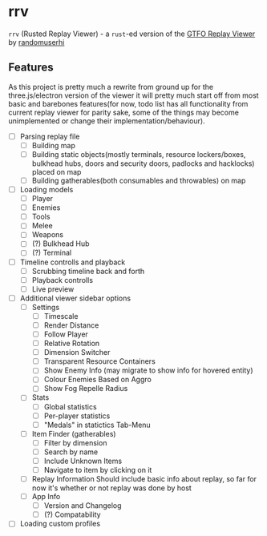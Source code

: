 # rrv
`rrv` (Rusted Replay Viewer) - a `rust`-ed version of the [GTFO Replay Viewer](https://github.com/randomuserhi/GTFOReplay) by [randomuserhi](https://github.com/randomuserhi)

## Features
As this project is pretty much a rewrite from ground up for the three.js/electron version of the viewer it will pretty much start off from most basic and barebones features(for now, todo list has all functionality from current replay viewer for parity sake, some of the things may become unimplemented or change their implementation/behaviour).
- [ ] Parsing replay file
  - [ ] Building map
  - [ ] Building static objects(mostly terminals, resource lockers/boxes, bulkhead hubs, doors and security doors, padlocks and hacklocks) placed on map
  - [ ] Building gatherables(both consumables and throwables) on map
- [ ] Loading models
  - [ ] Player
  - [ ] Enemies
  - [ ] Tools
  - [ ] Melee
  - [ ] Weapons
  - [ ] (?) Bulkhead Hub
  - [ ] (?) Terminal
- [ ] Timeline controlls and playback
  - [ ] Scrubbing timeline back and forth
  - [ ] Playback controlls
  - [ ] Live preview
- [ ] Additional viewer sidebar options
  - [ ] Settings
    - [ ] Timescale
    - [ ] Render Distance
    - [ ] Follow Player
    - [ ] Relative Rotation
    - [ ] Dimension Switcher
    - [ ] Transparent Resource Containers
    - [ ] Show Enemy Info (may migrate to show info for hovered entity)
    - [ ] Colour Enemies Based on Aggro
    - [ ] Show Fog Repelle Radius
  - [ ] Stats
    - [ ] Global statistics
    - [ ] Per-player statistics
    - [ ] "Medals" in statictics Tab-Menu
  - [ ] Item Finder (gatherables)
    - [ ] Filter by dimension
    - [ ] Search by name
    - [ ] Include Unknown Items
    - [ ] Navigate to item by clicking on it
  - [ ] Replay Information
        Should include basic info about replay, so far for now it's whether or not replay was done by host
  - [ ] App Info
    - [ ] Version and Changelog
    - [ ] (?) Compatability
- [ ] Loading custom profiles
